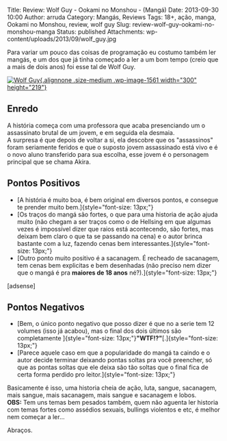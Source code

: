 Title: Review: Wolf Guy - Ookami no Monshou - (Mangá)
Date: 2013-09-30 10:00
Author: arruda
Category: Mangás, Reviews
Tags: 18+, ação, manga, Ookami no Monshou, review, wolf guy
Slug: review-wolf-guy-ookami-no-monshou-manga
Status: published
Attachments: wp-content/uploads/2013/09/wolf_guy.jpg

Para variar um pouco das coisas de programação eu costumo também ler mangás, e um dos que já tinha começado a ler a um bom tempo (creio que a mais de dois anos) foi esse tal de Wolf Guy.

[![](http://www.arruda.blog.br/wp-content/uploads/2013/09/wolf_guy-300x219.jpg "Wolf Guy"){.alignnone .size-medium .wp-image-1561 width="300" height="219"}]({static}wp-content/uploads/2013/09/wolf_guy.jpg)

Enredo
------

A história começa com uma professora que acaba presenciando um o assassinato brutal de um jovem, e em seguida ela desmaia.  
A surpresa é que depois de voltar a si, ela descobre que os "assassinos" foram seriamente feridos e que o suposto jovem assassinado está vivo e é o novo aluno transferido para sua escolha, esse jovem é o personagem principal que se chama Akira.

Pontos Positivos
----------------

-   [A história é muito boa, é bem original em diversos pontos, e consegue te prender muito bem.]{style="font-size: 13px;"}
-   [Os traços do mangá são fortes, o que para uma historia de ação ajuda muito (não chegam a ser traços como o de Hellsing em que algumas vezes é impossível dizer que raios está acontecendo, são fortes, mas deixam bem claro o que ta se passando na cena) e o autor brinca bastante com a luz, fazendo cenas bem interessantes.]{style="font-size: 13px;"}
-   [Outro ponto muito positivo é a sacanagem. É recheado de sacanagem, tem cenas bem explicitas e bem desenhadas (não preciso nem dizer que o mangá é pra **maiores de 18 anos** né?).]{style="font-size: 13px;"}

\[adsense\]

Pontos Negativos
----------------

-   [Bem, o único ponto negativo que posso dizer é que no a serie tem 12 volumes (isso já acabou), mas o final dos dois últimos são completamente ]{style="font-size: 13px;"}**"WTF!?"**[.]{style="font-size: 13px;"}
-   [Parece aquele caso em que a popularidade do mangá ta caindo e o autor decide terminar deixando pontas soltas pra você preencher, só que as pontas soltas que ele deixa são tão soltas que o final fica de certa forma perdido pro leitor.]{style="font-size: 13px;"}

Basicamente é isso, uma historia cheia de ação, luta, sangue, sacanagem, mais sangue, mais sacanagem, mais sangue e sacanagem e lobos.  
**OBS:** Tem uns temas bem pesados também, quem não aguenta ler historia com temas fortes como assédios sexuais, bullings violentos e etc, é melhor nem começar a ler...

Abraços.
